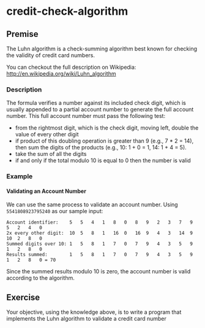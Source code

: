 # credit-check-algorithm

## Premise

The Luhn algorithm is a check-summing algorithm best known for checking the validity of credit card numbers.

You can checkout the full description on Wikipedia: http://en.wikipedia.org/wiki/Luhn_algorithm

### Description

The formula verifies a number against its included check digit, which is usually appended to a partial account number to generate the full account number. This full account number must pass the following test:

* from the rightmost digit, which is the check digit, moving left, double the value of every other digit
* if product of this doubling operation is greater than 9 (e.g., 7 * 2 = 14), then sum the digits of the products (e.g., 10: 1 + 0 = 1, 14: 1 + 4 = 5).
* take the sum of all the digits
* if and only if the total modulo 10 is equal to 0 then the number is valid

### Example

#### Validating an Account Number

We can use the same process to validate an account number. Using `5541808923795240` as our sample input:

```
Account identifier:    5   5   4   1   8   0   8   9   2   3   7   9   5   2   4   0
2x every other digit:  10  5   8   1   16  0   16  9   4   3   14  9   10  2   8   0
Summed digits over 10: 1   5   8   1   7   0   7   9   4   3   5   9   1   2   8   0
Results summed:        1   5   8   1   7   0   7   9   4   3   5   9   1   2   8   0 = 70
```

Since the summed results modulo 10 is zero, the account number is valid according to the algorithm.

## Exercise

Your objective, using the knowledge above, is to write a program that implements the Luhn algorithm to validate a credit card number
